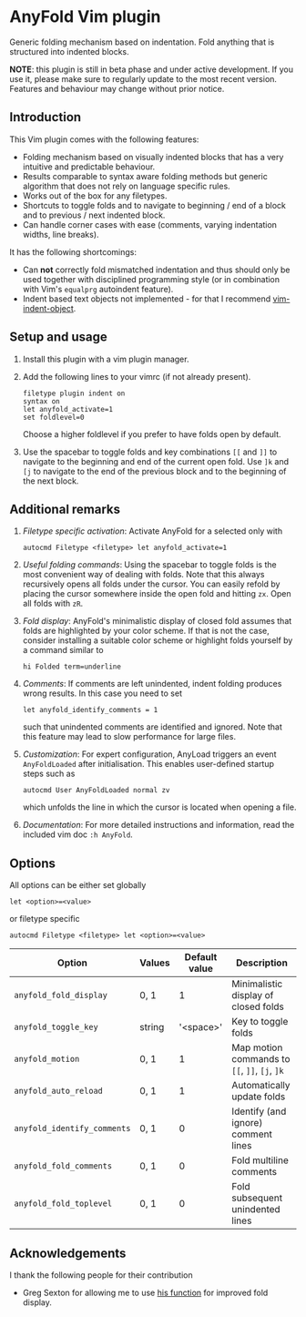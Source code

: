 # AnyFold Vim plugin

Generic folding mechanism based on indentation. Fold anything that is structured into indented blocks.

**NOTE**: this plugin is still in beta phase and under active development. If you use it, please make sure to regularly update to the most recent version.
Features and behaviour may change without prior notice.


## Introduction

This Vim plugin comes with the following features:
* Folding mechanism based on visually indented blocks that has a very intuitive and predictable behaviour.
* Results comparable to syntax aware folding methods but generic algorithm that does not rely on language specific rules.
* Works out of the box for any filetypes.
* Shortcuts to toggle folds and to navigate to beginning / end of a block and to previous / next indented block.
* Can handle corner cases with ease (comments, varying indentation widths, line breaks).

It has the following shortcomings:
* Can **not** correctly fold mismatched indentation and thus should only be used together with disciplined programming style (or in combination with Vim's `equalprg` autoindent feature).
* Indent based text objects not implemented - for that I recommend [vim-indent-object](https://github.com/michaeljsmith/vim-indent-object).


## Setup and usage

1. Install this plugin with a vim plugin manager.
2. Add the following lines to your vimrc (if not already present).

    ```vim
    filetype plugin indent on
    syntax on
    let anyfold_activate=1
    set foldlevel=0
    ```

    Choose a higher foldlevel if you prefer to have folds open by default.
3. Use the spacebar to toggle folds and key combinations `[[` and `]]` to navigate to the beginning and end of the current open fold. Use `]k` and `[j` to navigate to the end of the previous block and to the beginning of the next block.


## Additional remarks

1. *Filetype specific activation*:
    Activate AnyFold for a selected <filetype> only with

    ```vim
    autocmd Filetype <filetype> let anyfold_activate=1
    ```
2. *Useful folding commands*: Using the spacebar to toggle folds is the most convenient way of dealing with folds. Note that this always recursively opens all folds under the cursor. You can easily refold by placing the cursor somewhere inside the open fold and hitting `zx`. Open all folds with `zR`.
3. *Fold display*: AnyFold's minimalistic display of closed fold assumes that folds are highlighted by your color scheme. If that is not the case, consider installing a suitable color scheme or highlight folds yourself by a command similar to

    ```vim
    hi Folded term=underline
    ```
4. *Comments*: If comments are left unindented, indent folding produces wrong results. In this case you need to set
    ```vim
    let anyfold_identify_comments = 1
    ```
    such that unindented comments are identified and ignored. Note that this feature may lead to slow performance for large files.

5. *Customization*: For expert configuration, AnyLoad triggers an event `AnyFoldLoaded` after initialisation. This enables user-defined startup steps such as

    ```vim
    autocmd User AnyFoldLoaded normal zv
    ```

   which unfolds the line in which the cursor is located when opening a file.
6. *Documentation*: For more detailed instructions and information, read the included vim doc `:h AnyFold`.


## Options

All options can be either set globally

```vim
let <option>=<value>
```

or filetype specific

```vim
autocmd Filetype <filetype> let <option>=<value>
```

Option | Values | Default value |  Description
------ | -------------- | ------------- | ------------
`anyfold_fold_display` | 0, 1 | 1 | Minimalistic display of closed folds
`anyfold_toggle_key` | string | '\<space\>' | Key to toggle folds
`anyfold_motion` | 0, 1 | 1 | Map motion commands to `[[`, `]]`, `[j`, `]k`
`anyfold_auto_reload` | 0, 1 | 1 | Automatically update folds
`anyfold_identify_comments` | 0, 1 | 0 | Identify (and ignore) comment lines
`anyfold_fold_comments` | 0, 1 | 0 | Fold multiline comments
`anyfold_fold_toplevel` | 0, 1 | 0 | Fold subsequent unindented lines


## Acknowledgements

I thank the following people for their contribution
* Greg Sexton for allowing me to use [his function](http://www.gregsexton.org/2011/03/improving-the-text-displayed-in-a-fold/) for improved fold display.
